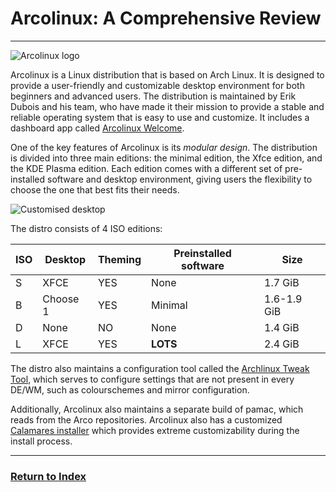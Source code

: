 # Arcolinux: A Comprehensive Review
---
![Arcolinux logo](https://axyl-os.github.io/assets/img/arcolinux-logo.svg)

Arcolinux is a Linux distribution that is based on Arch Linux. It is designed to provide a user-friendly and customizable desktop environment for both beginners and advanced users. The distribution is maintained by Erik Dubois and his team, who have made it their mission to provide a stable and reliable operating system that is easy to use and customize. It includes a dashboard app called [Arcolinux Welcome](https://www.youtube.com/watch?v=NHbswKpAlfs).

One of the key features of Arcolinux is its *modular design*. The distribution is divided into three main editions: the minimal edition, the Xfce edition, and the KDE Plasma edition. Each edition comes with a different set of pre-installed software and desktop environment, giving users the flexibility to choose the one that best fits their needs.

![Customised desktop](https://i.ytimg.com/vi/79s4QtFQOSI/maxresdefault.jpg)

The distro consists of 4 ISO editions:

| ISO | Desktop     | Theming | Preinstalled software   | Size        |
| --- | ---         | ---     |   ---                   | ---         |   
| S   | XFCE        | YES     | None                    | 1.7 GiB     |
| B   | Choose 1    | YES     | Minimal                 | 1.6-1.9 GiB |
| D   | None        | NO      | None                    | 1.4 GiB     |
| L   | XFCE        | YES     | **LOTS**                | 2.4 GiB     |

The distro also maintains a configuration tool called the [Archlinux Tweak Tool](https://arcolinux.com/everything-you-need-to-know-about-the-arcolinux-tweak-tool/), which serves to configure settings that are not present in every DE/WM, such as colourschemes and mirror configuration.

Additionally, Arcolinux also maintains a separate build of pamac, which reads from the Arco repositories.
Arcolinux also has a customized [Calamares installer](https://calamares.io) which provides extreme customizability during the install process.

---
### [Return to Index](../)